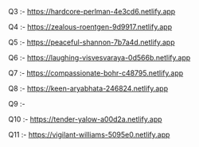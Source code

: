 Q3 :- https://hardcore-perlman-4e3cd6.netlify.app

Q4 :- https://zealous-roentgen-9d9917.netlify.app

Q5 :- https://peaceful-shannon-7b7a4d.netlify.app

Q6 :- https://laughing-visvesvaraya-0d566b.netlify.app

Q7 :- https://compassionate-bohr-c48795.netlify.app

Q8 :- https://keen-aryabhata-246824.netlify.app

Q9 :- 

Q10 :- https://tender-yalow-a00d2a.netlify.app

Q11 :- https://vigilant-williams-5095e0.netlify.app
